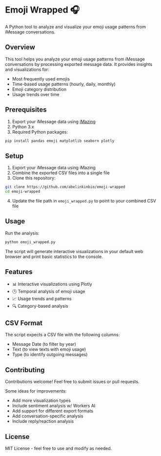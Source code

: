 # Emoji Wrapped 🎧

A Python tool to analyze and visualize your emoji usage patterns from iMessage conversations.

## Overview

This tool helps you analyze your emoji usage patterns from iMessage conversations by processing exported message data. It provides insights and visualizations for:
- Most frequently used emojis
- Time-based usage patterns (hourly, daily, monthly)
- Emoji category distribution
- Usage trends over time

## Prerequisites

1. Export your iMessage data using [iMazing](https://imazing.com/)
2. Python 3.x
3. Required Python packages:
```bash
pip install pandas emoji matplotlib seaborn plotly
```

## Setup

1. Export your iMessage data using iMazing
2. Combine the exported CSV files into a single file
3. Clone this repository:
```bash
git clone https://github.com/abelinkinbio/emoji-wrapped
cd emoji-wrapped
```

4. Update the file path in `emoji_wrapped.py` to point to your combined CSV file

## Usage

Run the analysis:
```bash
python emoji_wrapped.py
```

The script will generate interactive visualizations in your default web browser and print basic statistics to the console.

## Features

- 📊 Interactive visualizations using Plotly
- 🕒 Temporal analysis of emoji usage
- 📈 Usage trends and patterns
- 🔍 Category-based analysis

## CSV Format

The script expects a CSV file with the following columns:
- Message Date (to filter by year)
- Text (to view texts with emoji usage)
- Type (to identify outgoing messages)

## Contributing

Contributions welcome! Feel free to submit issues or pull requests.

Some ideas for improvements:
- Add more visualization types
- Include sentiment analysis w/ Workers AI
- Add support for different export formats
- Add conversation-specific analysis
- Include reply/reaction analysis

## License

MIT License - feel free to use and modify as needed.
